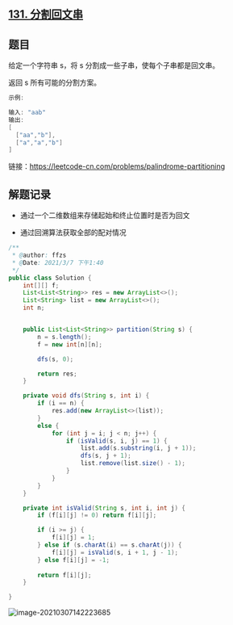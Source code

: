 ## [131. 分割回文串](https://leetcode-cn.com/problems/palindrome-partitioning/)

## 题目

给定一个字符串 s，将 s 分割成一些子串，使每个子串都是回文串。

返回 s 所有可能的分割方案。

```java
示例:

输入: "aab"
输出:
[
  ["aa","b"],
  ["a","a","b"]
]
```


链接：https://leetcode-cn.com/problems/palindrome-partitioning

## 解题记录

+ 通过一个二维数组来存储起始和终止位置时是否为回文

+ 通过回溯算法获取全部的配对情况

  

```java
/**
 * @author: ffzs
 * @Date: 2021/3/7 下午1:40
 */
public class Solution {
    int[][] f;
    List<List<String>> res = new ArrayList<>();
    List<String> list = new ArrayList<>();
    int n;


    public List<List<String>> partition(String s) {
        n = s.length();
        f = new int[n][n];

        dfs(s, 0);

        return res;
    }

    private void dfs(String s, int i) {
        if (i == n) {
            res.add(new ArrayList<>(list));
        }
        else {
            for (int j = i; j < n; j++) {
                if (isValid(s, i, j) == 1) {
                    list.add(s.substring(i, j + 1));
                    dfs(s, j + 1);
                    list.remove(list.size() - 1);
                }
            }
        }
    }

    private int isValid(String s, int i, int j) {
        if (f[i][j] != 0) return f[i][j];

        if (i >= j) {
            f[i][j] = 1;
        } else if (s.charAt(i) == s.charAt(j)) {
            f[i][j] = isValid(s, i + 1, j - 1);
        } else f[i][j] = -1;
        
        return f[i][j];
    }

}
```

![image-20210307142223685](https://gitee.com/ffzs/picture_go/raw/master/img/image-20210307142223685.png)